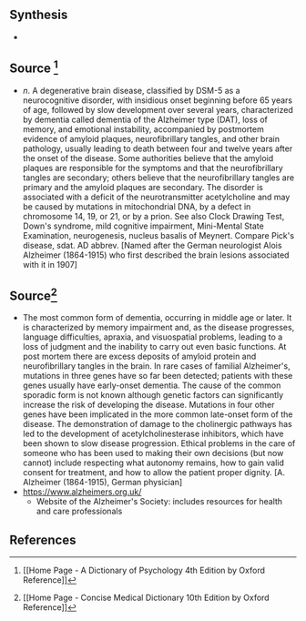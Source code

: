 ## Synthesis
- 
## Source [^1]
- $n$. A degenerative brain disease, classified by DSM-5 as a neurocognitive disorder, with insidious onset beginning before 65 years of age, followed by slow development over several years, characterized by dementia called dementia of the Alzheimer type (DAT), loss of memory, and emotional instability, accompanied by postmortem evidence of amyloid plaques, neurofibrillary tangles, and other brain pathology, usually leading to death between four and twelve years after the onset of the disease. Some authorities believe that the amyloid plaques are responsible for the symptoms and that the neurofibrillary tangles are secondary; others believe that the neurofibrillary tangles are primary and the amyloid plaques are secondary. The disorder is associated with a deficit of the neurotransmitter acetylcholine and may be caused by mutations in mitochondrial DNA, by a defect in chromosome 14, 19, or 21, or by a prion. See also Clock Drawing Test, Down's syndrome, mild cognitive impairment, Mini-Mental State Examination, neurogenesis, nucleus basalis of Meynert. Compare Pick's disease, sdat. AD abbrev. \[Named after the German neurologist Alois Alzheimer (1864-1915) who first described the brain lesions associated with it in 1907]
## Source[^2]
- The most common form of dementia, occurring in middle age or later. It is characterized by memory impairment and, as the disease progresses, language difficulties, apraxia, and visuospatial problems, leading to a loss of judgment and the inability to carry out even basic functions. At post mortem there are excess deposits of amyloid protein and neurofibrillary tangles in the brain. In rare cases of familial Alzheimer's, mutations in three genes have so far been detected; patients with these genes usually have early-onset dementia. The cause of the common sporadic form is not known although genetic factors can significantly increase the risk of developing the disease. Mutations in four other genes have been implicated in the more common late-onset form of the disease. The demonstration of damage to the cholinergic pathways has led to the development of acetylcholinesterase inhibitors, which have been shown to slow disease progression. Ethical problems in the care of someone who has been used to making their own decisions (but now cannot) include respecting what autonomy remains, how to gain valid consent for treatment, and how to allow the patient proper dignity. \[A. Alzheimer (1864-1915), German physician]
- https://www.alzheimers.org.uk/
	- Website of the Alzheimer's Society: includes resources for health and care professionals
## References

[^1]: [[Home Page - A Dictionary of Psychology 4th Edition by Oxford Reference]]
[^2]: [[Home Page - Concise Medical Dictionary 10th Edition by Oxford Reference]]